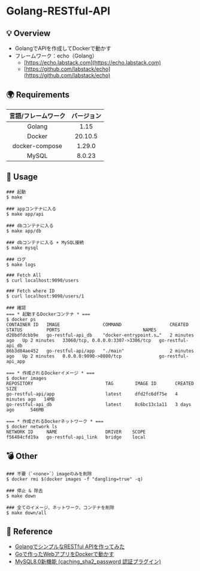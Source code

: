 # Golang-RESTful-API

## 💡 Overview
- GolangでAPIを作成してDockerで動かす
- フレームワーク：echo（Golang）
  - [https://echo.labstack.com](https://echo.labstack.com)
  - [https://github.com/labstack/echo](https://github.com/labstack/echo)

## 🌍 Requirements
| 言語/フレームワーク | バージョン |
| :---: | :---: |
| Golang | 1.15 |
| Docker | 20.10.5 |
| docker-compose | 1.29.0 |
| MySQL | 8.0.23 |

## 🚀 Usage  
```
### 起動
$ make

### appコンテナに入る
$ make app/api

### dbコンテナに入る
$ make app/db

### dbコンテナに入る + MySQL接続
$ make mysql

### ログ
$ make logs

### Fetch All
$ curl localhost:9090/users

### Fetch where ID
$ curl localhost:9090/users/1

### 確認
=== * 起動するDockerコンテナ * ===
$ docker ps
CONTAINER ID   IMAGE                COMMAND                  CREATED         STATUS         PORTS                               NAMES
d20bdfdcbb9e   go-restful-api_db    "docker-entrypoint.s…"   2 minutes ago   Up 2 minutes   33060/tcp, 0.0.0.0:3307->3306/tcp   go-restful-api_db
86b3d84ae452   go-restful-api/app   "./main"                 2 minutes ago   Up 2 minutes   0.0.0.0:9090->8080/tcp              go-restful-api_app

=== * 作成されるDockerイメージ * ===
$ docker images
REPOSITORY                           TAG        IMAGE ID       CREATED         SIZE
go-restful-api/app                   latest     dfd2fc6df75e   4 minutes ago   14MB
go-restful-api_db                    latest     8c6bc13c1a11   3 days ago      546MB

=== * 作成されるDockerネットワーク * ===
$ docker network ls
NETWORK ID     NAME                  DRIVER    SCOPE
f56484cfd19a   go-restful-api_link   bridge    local
```

## 💣 Other
```
### 不要（`<none>`）imageのみを削除
$ docker rmi $(docker images -f "dangling=true" -q)

### 停止 & 除去
$ make down

### 全てのイメージ、ネットワーク、コンテナを削除
$ make down/all
```

## 📝 Reference
- [GolangでシンプルなRESTful APIを作ってみた](https://qiita.com/yuuulf/items/b464735dfb3486d248bf)
- [Goで作ったWebアプリをDockerで動かす](https://qiita.com/yuuulf/items/b678b00972d60c7d63dd)
- [MySQL8.0新機能 (caching_sha2_password 認証プラグイン)](https://www.s-style.co.jp/blog/2018/05/1807/)

